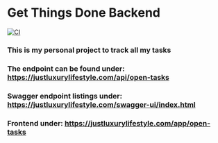 # Get Things Done Backend

[![CI](https://github.com/fahrican/get_things_done/actions/workflows/build.yml/badge.svg)](https://github.com/fahrican/get_things_done/actions/workflows/build.yml)

### This is my personal project to track all my tasks

### The endpoint can be found under: https://justluxurylifestyle.com/api/open-tasks

### Swagger endpoint listings under: https://justluxurylifestyle.com/swagger-ui/index.html

### Frontend under: https://justluxurylifestyle.com/app/open-tasks
